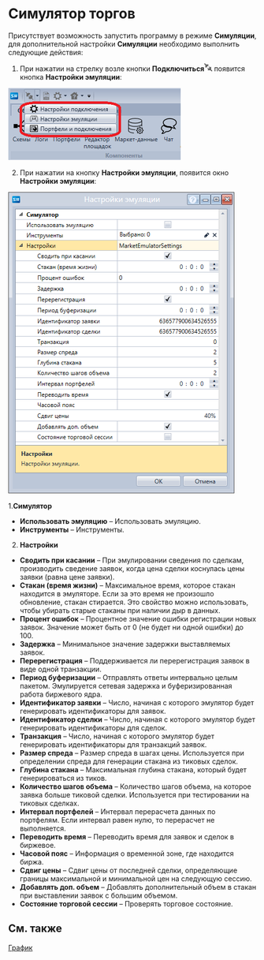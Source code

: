 # Симулятор торгов

Присутствует возможность запустить программу в режиме **Симуляции**, для дополнительной настройки **Симуляции** необходимо выполнить следующие действия:

1. При нажатии на стрелку возле кнопки **Подключиться**![Designer The quick access toolbar 00](../images/Designer_quick_access_toolbar_00.png) появится кнопка **Настройки эмуляции**:

![Designer The connection settings 00](../images/Designer_connection_settings_00.png)

2. При нажатии на кнопку **Настройки эмуляции**, появится окно **Настройки эмуляции**:

![Designer Properties emulation 00](../images/Designer_Properties_emulation_00.png)

1.**Симулятор**

- **Использовать эмуляцию** – Использовать эмуляцию.
- **Инструменты** – Инструменты.

2. **Настройки**

- **Сводить при касании** – При эмулировании сведения по сделкам, производить сведение заявок, когда цена сделки коснулась цены заявки (равна цене заявки).
- **Стакан (время жизни)** – Максимальное время, которое стакан находится в эмуляторе. Если за это время не произошло обновление, стакан стирается. Это свойство можно использовать, чтобы убирать старые стаканы при наличии дыр в данных.
- **Процент ошибок** – Процентное значение ошибки регистрации новых заявок. Значение может быть от 0 (не будет ни одной ошибки) до 100.
- **Задержка** – Минимальное значение задержки выставляемых заявок.
- **Перерегистрация** – Поддерживается ли перерегистрация заявок в виде одной транзакции.
- **Период буферизации** – Отправлять ответы интервально целым пакетом. Эмулируется сетевая задержка и буферизированная работа биржевого ядра.
- **Идентификатор заявки** – Число, начиная с которого эмулятор будет генерировать идентификаторы для заявок.
- **Идентификатор сделки** – Число, начиная с которого эмулятор будет генерировать идентификаторы для сделок.
- **Транзакция** – Число, начиная с которого эмулятор будет генерировать идентификаторы для транзакций заявок.
- **Размер спреда** – Размер спреда в шагах цены. Используется при определении спреда для генерации стакана из тиковых сделок.
- **Глубина стакана** – Максимальная глубина стакана, который будет генерироваться из тиков.
- **Количество шагов объема** – Количество шагов объема, на которое заявка больше тиковой сделки. Используется при тестировании на тиковых сделках.
- **Интервал портфелей** – Интервал перерасчета данных по портфелям. Если интервал равен нулю, то перерасчет не выполняется.
- **Переводить время** – Переводить время для заявок и сделок в биржевое. 
- **Часовой пояс** – Информация о временной зоне, где находится биржа.
- **Сдвиг цены** – Сдвиг цены от последней сделки, определяющие границы максимальной и минимальной цен на следующую сессию.
- **Добавлять доп. объем** – Добавлять дополнительный объем в стакан при выставлении заявок с большим объемом.
- **Состояние торговой сессии** – Проверять торговое состояние.

## См. также

[График](Designer_Chart.md)
